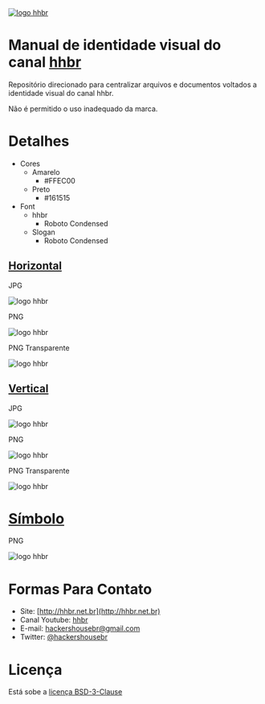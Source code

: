 <a href='http://hhbr.net.br'>
<img src='img/logo_hhbr_horizontal_transparente.png' style='margin: 0 auto;' alt='logo hhbr'>
</a>

# Manual de identidade visual do canal [hhbr](https://www.youtube.com/hhbr-tech)

Repositório direcionado para centralizar arquivos e documentos voltados  a identidade visual do canal hhbr.

Não é permitido o uso inadequado da marca.

# Detalhes
    
- Cores 
    - Amarelo 
        - #FFEC00
    - Preto
        - #161515
- Font
    - hhbr
        - Roboto Condensed
    - Slogan
        - Roboto Condensed

## [Horizontal](/img/logo_horizontal)

JPG

<img src='img/logo_horizontal/logo_horizontal_hhbr.jpg' style='margin: 0 auto;' alt='logo hhbr'>

PNG

<img src='img/logo_horizontal/logo_horizontal_hhbr.png' style='margin: 0 auto;' alt='logo hhbr'>

PNG Transparente

<img src='img/logo_horizontal/logo_horizontal_hhbr_transparente.png' style='margin: 0 auto;' alt='logo hhbr'>

## [Vertical](/img/logo_vertical)

JPG

<img src='img/logo_vertical/logo_vertical_hhbr.jpg' style='margin: 0 auto;' alt='logo hhbr'>

PNG

<img src='img/logo_vertical/logo_vertical_hhbr.png' style='margin: 0 auto;' alt='logo hhbr'>

PNG Transparente

<img src='img/logo_vertical/logo_vertical_hhbr_transparente.png' style='margin: 0 auto;' alt='logo hhbr'>

# [Símbolo]()

PNG 

<img src='img/logo_cerebro_hhbr.png' style='margin: 0 auto;' alt='logo hhbr'>

# Formas Para Contato

- Site: [http://hhbr.net.br](http://hhbr.net.br)
- Canal Youtube: [hhbr](https://youtube.com/hhbrtech)
- E-mail: hackershousebr@gmail.com
- Twitter: [@hackershousebr](twitter.com/hackershousebr)

# Licença

Está sobe a [licença BSD-3-Clause](LICENSE)